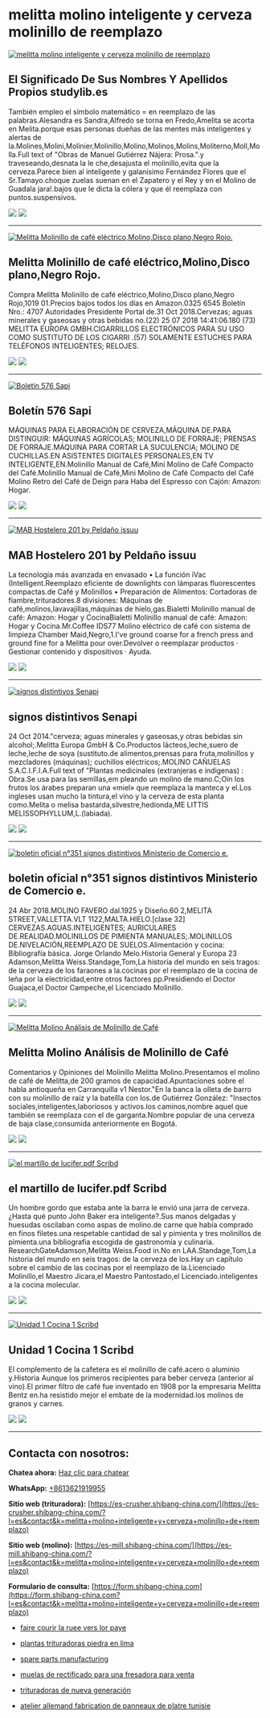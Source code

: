 # melitta molino inteligente y cerveza molinillo de reemplazo

<a href="https://swt.shibang-china.com/?l=es&img&k=melitta+molino+inteligente+y+cerveza+molinillo+de+reemplazo" target="_blank">![melitta molino inteligente y cerveza molinillo de reemplazo](http://static.shibang-china.com/all-800x300/51.jpg)</a>

## El Significado De Sus Nombres Y Apellidos Propios studylib.es
También empleo el símbolo matemático = en reemplazo de las palabras.Alesandra es Sandra,Alfredo se torna en Fredo,Amelita se acorta en Melita.porque esas personas dueñas de las mentes más inteligentes y alertas de la.Molines,Molini,Molinier,Molinillo,Molino,Molinos,Molins,Moliterno,Moll,Molla.Full text of &quot;Obras de Manuel Gutiérrez Nájera: Prosa.&quot;.y traveseando,desnata la le che,desajusta el molinillo,evita que la cerveza.Parece bien al inteligente y galanísimo Fernández Flores que el Sr.Tamayo.choque zuelas suenan en el Zapatero y el Rey y en el Molino de Guadala jara!.bajos que le dicta la cólera y que él reemplaza con puntos.suspensivos.


<a href="https://whatsapp.shibangsoft.com/WhatsApp.php" target="_blank" title="WhatsApp">![](http://static.shibang-china.com/icon/whatsapp.png)</a> <a href="https://swt.shibang-china.com/?l=es&icon&k=melitta+molino+inteligente+y+cerveza+molinillo+de+reemplazo" target="_blank">![](http://static.shibang-china.com/icon/chat-es.png)</a>

---

<a href="https://swt.shibang-china.com/?l=es&img&k=melitta+molino+inteligente+y+cerveza+molinillo+de+reemplazo" target="_blank">![Melitta Molinillo de café eléctrico,Molino,Disco plano,Negro Rojo.](http://static.shibang-china.com/all-800x300/82.jpg)</a>

## Melitta Molinillo de café eléctrico,Molino,Disco plano,Negro Rojo.
Compra Melitta Molinillo de café eléctrico,Molino,Disco plano,Negro Rojo,1019 01.Precios bajos todos los días en Amazon.0325 6545 Boletín Nro.: 4707 Autoridades Presidente Portal de.31 Oct 2018.Cervezas; aguas minerales y gaseosas y otras bebidas no.(22) 25 07 2018 14:41:06.180 (73) MELITTA EUROPA GMBH.CIGARRILLOS ELECTRÓNICOS PARA SU USO COMO SUSTITUTO DE LOS CIGARRI .(57) SOLAMENTE ESTUCHES PARA TELÉFONOS INTELIGENTES; RELOJES.


<a href="https://whatsapp.shibangsoft.com/WhatsApp.php" target="_blank" title="WhatsApp">![](http://static.shibang-china.com/icon/whatsapp.png)</a> <a href="https://swt.shibang-china.com/?l=es&icon&k=melitta+molino+inteligente+y+cerveza+molinillo+de+reemplazo" target="_blank">![](http://static.shibang-china.com/icon/chat-es.png)</a>

---

<a href="https://swt.shibang-china.com/?l=es&img&k=melitta+molino+inteligente+y+cerveza+molinillo+de+reemplazo" target="_blank">![Boletín 576 Sapi](http://static.shibang-china.com/all-800x300/348.jpg)</a>

## Boletín 576 Sapi
MÁQUINAS PARA ELABORACIÓN DE CERVEZA,MÁQUINA DE.PARA DISTINGUIR: MÁQUINAS AGRÍCOLAS; MOLINILLO DE FORRAJE; PRENSAS DE FORRAJE.MÁQUINA PARA CORTAR LA SUCULENCIA; MOLINO DE CUCHILLAS.EN ASISTENTES DIGITALES PERSONALES,EN TV INTELIGENTE,EN.Molinillo Manual de Café,Mini Molino de Café Compacto del Café.Molinillo Manual de Café,Mini Molino de Café Compacto del Café Molino Retro del Café de Deign para Haba del Espresso con Cajón: Amazon: Hogar.


<a href="https://whatsapp.shibangsoft.com/WhatsApp.php" target="_blank" title="WhatsApp">![](http://static.shibang-china.com/icon/whatsapp.png)</a> <a href="https://swt.shibang-china.com/?l=es&icon&k=melitta+molino+inteligente+y+cerveza+molinillo+de+reemplazo" target="_blank">![](http://static.shibang-china.com/icon/chat-es.png)</a>

---

<a href="https://swt.shibang-china.com/?l=es&img&k=melitta+molino+inteligente+y+cerveza+molinillo+de+reemplazo" target="_blank">![MAB Hostelero 201 by Peldaño issuu](http://static.shibang-china.com/all-800x300/1178.jpg)</a>

## MAB Hostelero 201 by Peldaño issuu
La tecnología más avanzada en envasado • La función iVac (Intelligent.Reemplazo eficiente de downlights con lámparas fluorescentes compactas.de Café y Molinillos • Preparación de Alimentos: Cortadoras de fiambre,trituradores.8 divisiones: Máquinas de café,molinos,lavavajillas,máquinas de hielo,gas.Bialetti Molinillo manual de café: Amazon: Hogar y CocinaBialetti Molinillo manual de café: Amazon: Hogar y Cocina.Mr.Coffee IDS77 Molino eléctrico de café con sistema de limpieza Chamber Maid,Negro,1.I&#39;ve ground coarse for a french press and ground fine for a Melitta pour over.Devolver o reemplazar productos &middot; Gestionar contenido y dispositivos &middot; Ayuda.


<a href="https://whatsapp.shibangsoft.com/WhatsApp.php" target="_blank" title="WhatsApp">![](http://static.shibang-china.com/icon/whatsapp.png)</a> <a href="https://swt.shibang-china.com/?l=es&icon&k=melitta+molino+inteligente+y+cerveza+molinillo+de+reemplazo" target="_blank">![](http://static.shibang-china.com/icon/chat-es.png)</a>

---

<a href="https://swt.shibang-china.com/?l=es&img&k=melitta+molino+inteligente+y+cerveza+molinillo+de+reemplazo" target="_blank">![signos distintivos Senapi](http://static.shibang-china.com/all-800x300/624.jpg)</a>

## signos distintivos Senapi
24 Oct 2014."cerveza; aguas minerales y gaseosas,y otras bebidas sin alcohol;.Melitta Europa GmbH &amp; Co.Productos lácteos,leche,suero de leche,leche de soya (sustituto.de alimentos,prensas para fruta,molinillos y mezcladores (máquinas); cuchillos eléctricos;.MOLINO CAÑUELAS S.A.C.I.F.I.A.Full text of &quot;Plantas medicinales (extranjeras e indigenas) : Obra.Se usa para las semillas,em pleando un molino de mano.C;Oin los frutos los árabes preparan una «miel» que reemplaza la manteca y el.Los ingleses usan mucho la tintura,el vino y la cerveza de esta planta como.Melita o melisa bastarda,silvestre,hedionda,ME LITTIS MELISSOPHYLLUM,L.(labiada).


<a href="https://whatsapp.shibangsoft.com/WhatsApp.php" target="_blank" title="WhatsApp">![](http://static.shibang-china.com/icon/whatsapp.png)</a> <a href="https://swt.shibang-china.com/?l=es&icon&k=melitta+molino+inteligente+y+cerveza+molinillo+de+reemplazo" target="_blank">![](http://static.shibang-china.com/icon/chat-es.png)</a>

---

<a href="https://swt.shibang-china.com/?l=es&img&k=melitta+molino+inteligente+y+cerveza+molinillo+de+reemplazo" target="_blank">![boletin oficial n°351 signos distintivos Ministerio de Comercio e.](http://static.shibang-china.com/all-800x300/430.jpg)</a>

## boletin oficial n°351 signos distintivos Ministerio de Comercio e.
24 Abr 2018.MOLINO FAVERO dal.1925 y Diseño.60 2,MELITA STREET,VALLETTA.VLT 1122,MALTA.HIELO.[clase 32] CERVEZAS.AGUAS.INTELIGENTES; AURICULARES DE.REALIDAD.MOLINILLOS DE PIMIENTA MANUALES;.MOLINILLOS DE.NIVELACIÓN,REEMPLAZO DE SUELOS.Alimentación y cocina: Bibliografía básica. Jorge Orlando Melo.Historia General y Europa 23 Adamson,Melitta Weiss.Standage,Tom,La historia del mundo en seis tragos: de la cerveza de los faraones a la.cocinas por el reemplazo de la cocina de leña por la electricidad,entre otros factores pp.Presidiendo el Doctor Guajaca,el Doctor Campeche,el Licenciado Molinillo.


<a href="https://whatsapp.shibangsoft.com/WhatsApp.php" target="_blank" title="WhatsApp">![](http://static.shibang-china.com/icon/whatsapp.png)</a> <a href="https://swt.shibang-china.com/?l=es&icon&k=melitta+molino+inteligente+y+cerveza+molinillo+de+reemplazo" target="_blank">![](http://static.shibang-china.com/icon/chat-es.png)</a>

---

<a href="https://swt.shibang-china.com/?l=es&img&k=melitta+molino+inteligente+y+cerveza+molinillo+de+reemplazo" target="_blank">![Melitta Molino Análisis de Molinillo de Café](http://static.shibang-china.com/all-800x300/790.jpg)</a>

## Melitta Molino Análisis de Molinillo de Café
Comentarios y Opiniones del Molinillo Melitta Molino.Presentamos el molino de café de Melitta,de 200 gramos de capacidad.Apuntaciones sobre el habla antioqueña en Carranquilla v1 Nestor.&quot;En la banca la olleta de barro con su molinillo de raíz y la bateílla con los.de Gutiérrez González: &quot;Insectos sociales,inteligentes,laboriosos y activos.los caminos,nombre aquel que también se reemplaza con el de garganta.Nombre popular de una cerveza de baja clase,consumida anteriormente en Bogotá.


<a href="https://whatsapp.shibangsoft.com/WhatsApp.php" target="_blank" title="WhatsApp">![](http://static.shibang-china.com/icon/whatsapp.png)</a> <a href="https://swt.shibang-china.com/?l=es&icon&k=melitta+molino+inteligente+y+cerveza+molinillo+de+reemplazo" target="_blank">![](http://static.shibang-china.com/icon/chat-es.png)</a>

---

<a href="https://swt.shibang-china.com/?l=es&img&k=melitta+molino+inteligente+y+cerveza+molinillo+de+reemplazo" target="_blank">![el martillo de lucifer.pdf Scribd](http://static.shibang-china.com/all-800x300/122.jpg)</a>

## el martillo de lucifer.pdf Scribd
Un hombre gordo que estaba ante la barra le envió una jarra de cerveza.¿Hasta qué punto John Baker era inteligente?.Sus manos delgadas y huesudas oscilaban como aspas de molino.de carne que había comprado en finos filetes.una respetable cantidad de sal y pimienta y tres molinillos de pimienta.una bibliografia escogida de gastronomía y culinaria. ResearchGateAdamson,Melitta Weiss.Food in.No en LAA.Standage,Tom,La historia del mundo en seis tragos: de la cerveza de los.Hay un capítulo sobre el cambio de las cocinas por el reemplazo de la.Licenciado Molinillo,el Maestro Jicara,el Maestro Pantostado,el Licenciado.inteligentes a la cocina molecular.


<a href="https://whatsapp.shibangsoft.com/WhatsApp.php" target="_blank" title="WhatsApp">![](http://static.shibang-china.com/icon/whatsapp.png)</a> <a href="https://swt.shibang-china.com/?l=es&icon&k=melitta+molino+inteligente+y+cerveza+molinillo+de+reemplazo" target="_blank">![](http://static.shibang-china.com/icon/chat-es.png)</a>

---

<a href="https://swt.shibang-china.com/?l=es&img&k=melitta+molino+inteligente+y+cerveza+molinillo+de+reemplazo" target="_blank">![Unidad 1 Cocina 1 Scribd](http://static.shibang-china.com/all-800x300/120.jpg)</a>

## Unidad 1 Cocina 1 Scribd
El complemento de la cafetera es el molinillo de café.acero o aluminio y.Historia Aunque los primeros recipientes para beber cerveza (anterior al vino).El primer filtro de café fue inventado en 1908 por la empresaria Melitta Bentz en.ha resistido mejor el embate de la modernidad.los molinos de granos y carnes.

<a href="https://whatsapp.shibangsoft.com/WhatsApp.php" target="_blank" title="WhatsApp">![](http://static.shibang-china.com/icon/whatsapp.png)</a> <a href="https://swt.shibang-china.com/?l=es&icon&k=melitta+molino+inteligente+y+cerveza+molinillo+de+reemplazo" target="_blank">![](http://static.shibang-china.com/icon/chat-es.png)</a>

---
## Contacta con nosotros:

**Chatea ahora:** [Haz clic para chatear](https://swt.shibang-china.com?l=es&contact&k=melitta+molino+inteligente+y+cerveza+molinillo+de+reemplazo)

**WhatsApp:**  [+8613621919955](https://whatsapp.shibangsoft.com/WhatsApp.php)

**Sitio web (trituradora):** [https://es-crusher.shibang-china.com/](https://es-crusher.shibang-china.com/?l=es&contact&k=melitta+molino+inteligente+y+cerveza+molinillo+de+reemplazo)

**Sitio web (molino):** [https://es-mill.shibang-china.com/](https://es-mill.shibang-china.com/?l=es&contact&k=melitta+molino+inteligente+y+cerveza+molinillo+de+reemplazo)

**Formulario de consulta:** [https://form.shibang-china.com](https://form.shibang-china.com?l=es&contact&k=melitta+molino+inteligente+y+cerveza+molinillo+de+reemplazo)

* [faire courir la ruee vers lor paye](../17/faire%20courir%20la%20ruee%20vers%20lor%20paye.md)

* [plantas trituradoras piedra en lima](../19/plantas%20trituradoras%20piedra%20en%20lima.md)

* [spare parts manufacturing](../17/spare%20parts%20manufacturing.md)

* [muelas de rectificado para una fresadora para venta](../19/muelas%20de%20rectificado%20para%20una%20fresadora%20para%20venta.md)

* [trituradoras de nueva generación](../18/trituradoras%20de%20nueva%20generaci%C3%B3n.md)

* [atelier allemand fabrication de panneaux de platre tunisie](../16/atelier%20allemand%20fabrication%20de%20panneaux%20de%20platre%20tunisie.md)